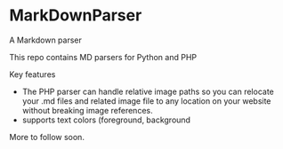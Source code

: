 # MarkDownParser
A Markdown parser

This repo contains MD parsers for Python and PHP

Key features

- The PHP parser can handle relative image paths so you can relocate your .md files and related image file to any location on your website without breaking image references.
- supports text colors (foreground, background

More to follow soon.
